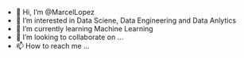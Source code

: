 - 👋 Hi, I’m @MarcelLopez
- 👀 I’m interested in Data Sciene, Data Engineering and Data Anlytics
- 🌱 I’m currently learning Machine Learning
- 💞️ I’m looking to collaborate on ...
- 📫 How to reach me ...

<!---
MarcelLopez/MarcelLopez is a ✨ special ✨ repository because its `README.md` (this file) appears on your GitHub profile.
You can click the Preview link to take a look at your changes.
--->
